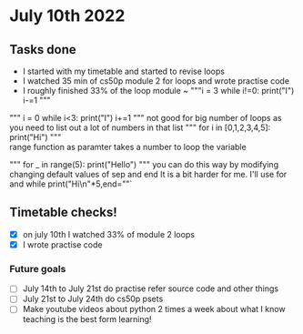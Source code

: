 # July 10th 2022
## Tasks done 
- I started with my timetable and started to revise loops
- I watched 35 min of cs50p module 2 for loops and wrote practise code
- I roughly finished 33% of the loop module
~
"""i = 3
while i!=0:
    print("I")
    i-=1
    """

"""
i = 0
while i<3:
    print("I")
    i+=1
    """
 not good for big number of loops as you need to list out a lot of numbers in that list
"""
for i in [0,1,2,3,4,5]:
    print("Hi")
  """  
 range function as paramter takes a number to loop the variable

"""
for _ in range(5):
    print("Hello")
    """
 you can do this way by modifying changing default values of sep and end
 It is a bit harder for me. I'll use for and while
print("Hi\n"*5,end=""`

## Timetable checks!
- [x] on july 10th I watched 33% of module 2 loops
- [x] I wrote practise code
### Future goals
- [ ] July 14th to July 21st do practise refer source code and other things
- [ ] July 21st to July 24th do cs50p psets
- [ ] Make youtube videos about python 2 times a week about what I know teaching is the best form learning!
